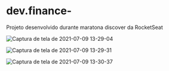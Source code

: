 
# dev.finance-
Projeto desenvolvido durante maratona discover da RocketSeat

![Captura de tela de 2021-07-09 13-29-04](https://user-images.githubusercontent.com/72719189/125109547-e629c200-e0b9-11eb-823a-b254a1c94b08.png)

![Captura de tela de 2021-07-09 13-29-31](https://user-images.githubusercontent.com/72719189/125109567-ec1fa300-e0b9-11eb-8387-488e87c8f730.png)


![Captura de tela de 2021-07-09 13-30-37](https://user-images.githubusercontent.com/72719189/125109577-ef1a9380-e0b9-11eb-9b92-7df5f2a15539.png)
